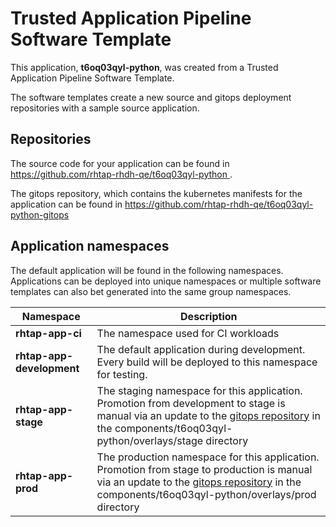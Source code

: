 # Trusted Application Pipeline Software Template

This application, **t6oq03qyl-python**, was created from a Trusted Application Pipeline Software Template.

The software templates create a new source and gitops deployment repositories with a sample source application. 

## Repositories

The source code for your application can be found in [https://github.com/rhtap-rhdh-qe/t6oq03qyl-python ](https://github.com/rhtap-rhdh-qe/t6oq03qyl-python ).
 
The gitops repository, which contains the kubernetes manifests for the application can be found in 
[https://github.com/rhtap-rhdh-qe/t6oq03qyl-python-gitops ](https://github.com/rhtap-rhdh-qe/t6oq03qyl-python-gitops ) 

## Application namespaces 

The default application will be found in the following namespaces. Applications can be deployed into unique namespaces or multiple software templates can also bet generated into the same group namespaces.  

|  Namespace   |  Description   |  
| -------- | -------- |
| **rhtap-app-ci** | The namespace used for CI workloads |
| **rhtap-app-development** | The default application during development. Every build will be deployed to this namespace for testing. |
| **rhtap-app-stage** | The staging namespace for this application. Promotion from development to stage is manual via an update to the [gitops repository](https://github.com/rhtap-rhdh-qe/t6oq03qyl-python-gitops ) in the components/t6oq03qyl-python/overlays/stage directory |
| **rhtap-app-prod** | The production namespace for this application. Promotion from stage to production is manual via an update to the [gitops repository](https://github.com/rhtap-rhdh-qe/t6oq03qyl-python-gitops ) in the components/t6oq03qyl-python/overlays/prod directory |